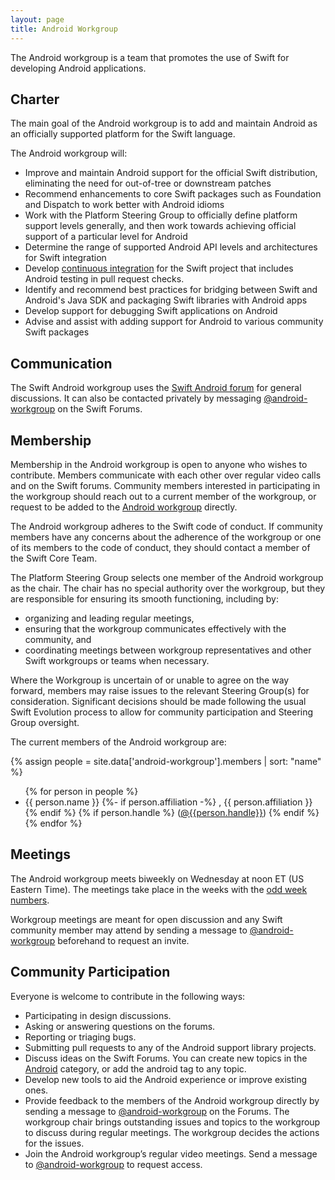 ```yaml
---
layout: page
title: Android Workgroup
---
```


The Android workgroup is a team that promotes the use of Swift for developing Android applications.

## Charter

The main goal of the Android workgroup is to add and maintain Android as an officially supported platform for the Swift language.

The Android workgroup will:

* Improve and maintain Android support for the official Swift distribution, eliminating the need for out-of-tree or downstream patches
* Recommend enhancements to core Swift packages such as Foundation and Dispatch to work better with Android idioms
* Work with the Platform Steering Group to officially define platform support levels generally, and then work towards achieving official support of a particular level for Android
* Determine the range of supported Android API levels and architectures for Swift integration
* Develop [continuous integration](https://www.swift.org/documentation/continuous-integration/) for the Swift project that includes Android testing in pull request checks.
* Identify and recommend best practices for bridging between Swift and Android's Java SDK and packaging Swift libraries with Android apps
* Develop support for debugging Swift applications on Android
* Advise and assist with adding support for Android to various community Swift packages

## Communication

The Swift Android workgroup uses the [Swift Android forum](https://forums.swift.org/c/development/android) for general discussions. It can also be contacted privately by messaging [@android-workgroup](https://forums.swift.org/g/android-workgroup) on the Swift Forums.

## Membership

Membership in the Android workgroup is open to anyone who wishes to contribute. Members communicate with each other over regular video calls and on the Swift forums. Community members interested in participating in the workgroup should reach out to a current member of the workgroup, or request to be added to the [Android workgroup](https://forums.swift.org/g/android-workgroup) directly.

The Android workgroup adheres to the Swift code of conduct. If community members have any concerns about the adherence of the workgroup or one of its members to the code of conduct, they should contact a member of the Swift Core Team.

The Platform Steering Group selects one member of the Android workgroup as the chair. The chair has no special authority over the workgroup, but they are responsible for ensuring its smooth functioning, including by:

* organizing and leading regular meetings,
* ensuring that the workgroup communicates effectively with the community, and
* coordinating meetings between workgroup representatives and other Swift workgroups or teams when necessary.

Where the Workgroup is uncertain of or unable to agree on the way forward, members may raise issues to the relevant Steering Group(s) for consideration. Significant decisions should be made following the usual Swift Evolution process to allow for community participation and Steering Group oversight.

The current members of the Android workgroup are:

{% assign people = site.data['android-workgroup'].members | sort: "name" %}
<ul>
{% for person in people %}
<li>{{ person.name }}
{%- if person.affiliation -%}
, {{ person.affiliation }}
{% endif %}
{% if person.handle %}
(<a href="https://forums.swift.org/u/{{person.handle}}/summary">@{{person.handle}}</a>)
{% endif %}
</li>
{% endfor %}
</ul>

## Meetings

The Android workgroup meets biweekly on Wednesday at noon ET (US Eastern Time). The meetings take place in the weeks with the [odd week numbers](http://www.whatweekisit.org/).

Workgroup meetings are meant for open discussion and any Swift community member may attend by sending a message to [@android-workgroup](https://forums.swift.org/new-message?groupname=android-workgroup) beforehand to request an invite.

## Community Participation

Everyone is welcome to contribute in the following ways:

* Participating in design discussions.
* Asking or answering questions on the forums.
* Reporting or triaging bugs.
* Submitting pull requests to any of the Android support library projects.
* Discuss ideas on the Swift Forums. You can create new topics in the [Android](https://forums.swift.org/c/development/android/115) category, or add the android tag to any topic.
* Develop new tools to aid the Android experience or improve existing ones.
* Provide feedback to the members of the Android workgroup directly by sending a message to [@android-workgroup](https://forums.swift.org/new-message?groupname=android-workgroup) on the Forums. The workgroup chair brings outstanding issues and topics to the workgroup to discuss during regular meetings. The workgroup decides the actions for the issues.
* Join the Android workgroup’s regular video meetings. Send a message to [@android-workgroup](https://forums.swift.org/new-message?groupname=android-workgroup) to request access.
